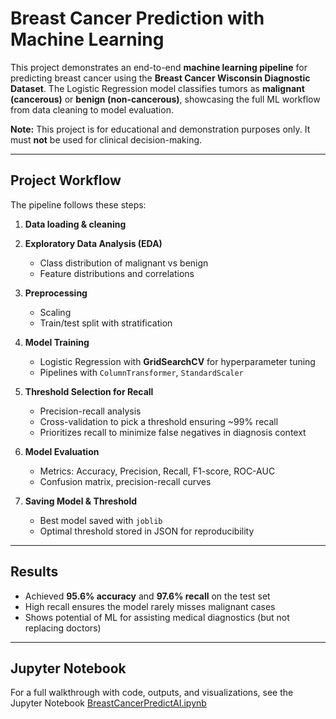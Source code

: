 # Breast Cancer Prediction with Machine Learning

This project demonstrates an end-to-end **machine learning pipeline** for predicting breast cancer using the **Breast Cancer Wisconsin Diagnostic Dataset**.
The Logistic Regression model classifies tumors as **malignant (cancerous)** or **benign (non-cancerous)**, showcasing the full ML workflow from data cleaning to model evaluation.

**Note:** This project is for educational and demonstration purposes only.
It must **not** be used for clinical decision-making.

---

## Project Workflow

The pipeline follows these steps:

1. **Data loading & cleaning**

2. **Exploratory Data Analysis (EDA)**
   - Class distribution of malignant vs benign
   - Feature distributions and correlations

3. **Preprocessing**
   - Scaling
   - Train/test split with stratification

4. **Model Training**
   - Logistic Regression with **GridSearchCV** for hyperparameter tuning
   - Pipelines with `ColumnTransformer`, `StandardScaler`

5. **Threshold Selection for Recall**
   - Precision-recall analysis
   - Cross-validation to pick a threshold ensuring ~99% recall
   - Prioritizes recall to minimize false negatives in diagnosis context

6. **Model Evaluation**
   - Metrics: Accuracy, Precision, Recall, F1-score, ROC-AUC
   - Confusion matrix, precision-recall curves

7. **Saving Model & Threshold**
   - Best model saved with `joblib`
   - Optimal threshold stored in JSON for reproducibility

---

## Results

- Achieved **95.6% accuracy** and **97.6% recall** on the test set
- High recall ensures the model rarely misses malignant cases
- Shows potential of ML for assisting medical diagnostics (but not replacing doctors)

---

## Jupyter Notebook

For a full walkthrough with code, outputs, and visualizations, see the
Jupyter Notebook [BreastCancerPredictAI.ipynb](BreastCancerPredictAI.ipynb)
